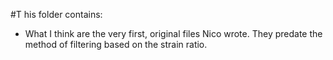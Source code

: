 #T his folder contains:
* What I think are the very first, original files Nico wrote.  They predate the method of filtering based on the strain ratio.
